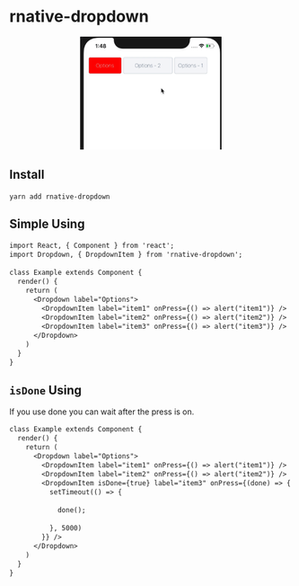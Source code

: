 # rnative-dropdown

<p align="center">
  <img src="record.gif" width="50%" />
</p>

## Install

    yarn add rnative-dropdown

## Simple Using

```JS
import React, { Component } from 'react';
import Dropdown, { DropdownItem } from 'rnative-dropdown';

class Example extends Component {
  render() {
    return (
      <Dropdown label="Options">
        <DropdownItem label="item1" onPress={() => alert("item1")} />
        <DropdownItem label="item2" onPress={() => alert("item2")} />
        <DropdownItem label="item3" onPress={() => alert("item3")} />
      </Dropdown>
    )
  }
}
```

## `isDone` Using

If you use done you can wait after the press is on.

```JS
class Example extends Component {
  render() {
    return (
      <Dropdown label="Options">
        <DropdownItem label="item1" onPress={() => alert("item1")} />
        <DropdownItem label="item2" onPress={() => alert("item2")} />
        <DropdownItem isDone={true} label="item3" onPress={(done) => {
          setTimeout(() => {
            
            done();
            
          }, 5000)
        }} />
      </Dropdown>
    )
  }
}
```
